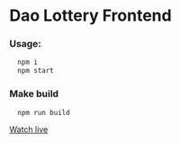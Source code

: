 #  Dao Lottery Frontend

### Usage:

```bash
  npm i
  npm start
```

### Make build

```bash
  npm run build
```

[Watch live](https://dev.dao.casino/games/lottery/)